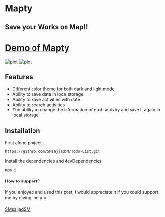 
# Mapty
## Save your Works on Map!!


[Demo of Mapty](https://smsajjadsm.github.io/Todo-List/)
===
![plot](./IMG/1.png)
![plot](./IMG/2.png)





## Features

- Different color theme for both dark and light mode
- Ability to save data in local storage
- Ability to save activities with date
- Ability to search activities
- The ability to change the information of each activity and save it again in local storage






## Installation


First clone project ...

```sh
https://github.com/SMsajjadSM/Todo-List.git
```

Install the dependencies and devDependencies

```sh
npm i
```


#### How to support?
 If you enjoyed and used this post,
I would appreciate it if you could
support me by giving me a ⭐

[SMsajjadSM](https://github.com/SMsajjadSM/Todo-List)








